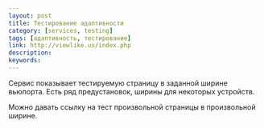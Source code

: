 ```yaml
---
layout: post
title: Тестирование адаптивности
category: [services, testing]
tags: [адаптивность, тестирование]
link: http://viewlike.us/index.php
description:
keywords:
---
```


<p>Сервис показывает тестируемую страницу в заданной ширине вьюпорта. Есть ряд предустановок, ширины для некоторых устройств.</p>
<p>Можно давать ссылку на тест произвольной страницы в произвольной ширине.</p>

